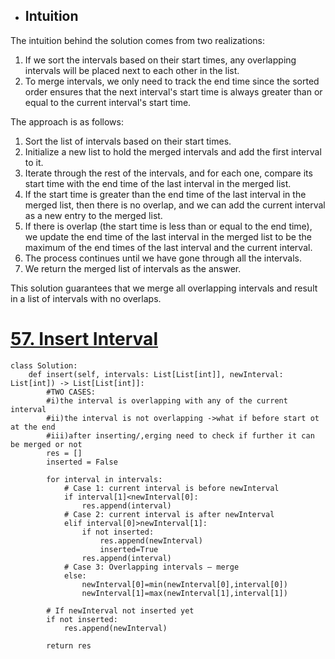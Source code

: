 
- ## Intuition

The intuition behind the solution comes from two realizations:

1. If we sort the intervals based on their start times, any overlapping intervals will be placed next to each other in the list.
2. To merge intervals, we only need to track the end time since the sorted order ensures that the next interval's start time is always greater than or equal to the current interval's start time.

The approach is as follows:

1. Sort the list of intervals based on their start times.
2. Initialize a new list to hold the merged intervals and add the first interval to it.
3. Iterate through the rest of the intervals, and for each one, compare its start time with the end time of the last interval in the merged list.
4. If the start time is greater than the end time of the last interval in the merged list, then there is no overlap, and we can add the current interval as a new entry to the merged list.
5. If there is overlap (the start time is less than or equal to the end time), we update the end time of the last interval in the merged list to be the maximum of the end times of the last interval and the current interval.
6. The process continues until we have gone through all the intervals.
7. We return the merged list of intervals as the answer.

This solution guarantees that we merge all overlapping intervals and result in a list of intervals with no overlaps.


# [57. Insert Interval](https://leetcode.com/problems/insert-interval/)

```
class Solution:
    def insert(self, intervals: List[List[int]], newInterval: List[int]) -> List[List[int]]:
        #TWO CASES:
        #i)the interval is overlapping with any of the current interval
        #ii)the interval is not overlapping ->what if before start ot at the end
        #iii)after inserting/,erging need to check if further it can be merged or not
        res = []
        inserted = False

        for interval in intervals:
            # Case 1: current interval is before newInterval
            if interval[1]<newInterval[0]:
                res.append(interval)
            # Case 2: current interval is after newInterval
            elif interval[0]>newInterval[1]:
                if not inserted:
                    res.append(newInterval)
                    inserted=True
                res.append(interval)
            # Case 3: Overlapping intervals – merge
            else:
                newInterval[0]=min(newInterval[0],interval[0])
                newInterval[1]=max(newInterval[1],interval[1])
        
        # If newInterval not inserted yet 
        if not inserted:
            res.append(newInterval)
        
        return res
```


